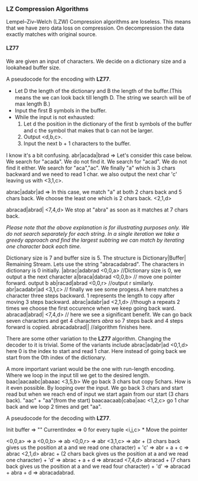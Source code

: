 ### LZ Compression Algorithms
Lempel–Ziv–Welch (LZW) Compression algorithms are loseless. This means that we have zero data loss on compression. On decompression the data exactly matches with original source.

#### LZ77

We are given an input of characters. We decide on a dictionary size and a lookahead buffer size.

A pseudocode for the encoding with **LZ77**.

* Let D the length of the dictionary and B the length of the buﬀer.(This means the we can look back till length D. The string we search will be of max length B.)
* Input the ﬁrst B symbols in the buﬀer.
* While the input is not exhausted:
    1.  Let d the position in the dictionary of the ﬁrst b symbols of the buﬀer and c the symbol that makes that b can not be larger.
    2. Output <d,b,c>.
    3. Input the next b + 1 characters to the buﬀer.

I know it's a bit confusing. 
abr|acada|brad => Let's consider this case below. We search for "acada". We do not find it. We search for "acad". We do not find it either. We search for "aca","ac". We finally "a" which is 3 chars backward and we need to read 1 char. we also output the next char 'c' leaving us with <3,1,c>.

abrac|adabr|ad => In this case, we match "a" at both 2 chars back and 5 chars back. We choose the least one which is 2 chars back. <2,1,d>

abracad|abrad|  <7,4,d> We stop at "abra" as soon as it matches at 7 chars back.

*Please note that the above explanation is for illustrating purposes only. We do not search separately for each string. In a single iteration we take a greedy approach and find the largest subtring we can match by iterating one character back each time.*

Dictionary size is 7 and buffer size is 5.
The structure is Dictionary|Buffer| Remaining Stream.
Lets use the string "abracadabrad". The characters in dictionary is 0 initially.
|abrac|adabrad  <0,0,a>  //Dictionary size is 0, we output a the next character
a|braca|dabrad  <0,0,b>  // move one pointer forward. output b
ab|racad|abrad  <0,0,r>  //output r similarly.
abr|acadabr|ad  <3,1,c> // finally we see some progess.A here matches a character three steps backward. 1 represents the length to copy after moving 3 steps backward.
abrac|adabr|ad  <2,1,d> //though a repeats 2 times we choose the first occurence when we keep going back ward.
abracad|abrad|  <7,4,d> // here we see a significant benefit. We can go back seven characters and get 4 characters _abra_ so 7 steps back and 4 steps forward is copied.
abracadabrad|| //algorithm finishes here.

There are some other variation to the **LZ77** algorithm. Changing the decoder to it is trivial. 
Some of the variants include 
abrac|adabr|ad <0,1,d> here 0 is the index to start and read 1 char.
Here instead of going back we start from the 0th index of the dictionary.

A more important variant would be the one with run-length encoding.
Where we loop in the input till we get to the desired length.
baac|aacaabc|abaaac  <3,5,b>
We go back 3 chars but copy 5chars. How is it even possible. By looping over the input. We go back 3 chars and start read but when we reach end of input we start again from our start (3 chars back). "aac" + "aa"(from the start)
baacaacaab|caba|aac <1,2,c> go 1 char back and we loop 2 times and get "aa".

A pseudocode for the decoding with **LZ77**.

Init buffer => ""
CurrentIndex => 0
for every tuple <i,j,c>
    * Move the pointer

<0,0,a>  => a
<0,0,b>  => ab
<0,0,r>  => abr
<3,1,c>  => abr + (3 chars back gives us the position at a and we read one character) + 'c' => abr + a + c => abrac 
<2,1,d> abrac + (2 chars back gives us the position at a and we read one character) + 'd' => abrac + a + d => abracad 
<7,4,d> abracad + (7 chars back gives us the position at a and we read four character) + 'd' => abracad + abra + d => abracadabrad.











